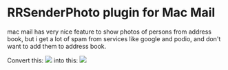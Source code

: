 RRSenderPhoto plugin for Mac Mail
=========

mac mail has very nice feature to show photos of persons from address book, but i get a lot of spam from services like google and podio, and don't want to add them to address book.

Convert this:
<img src="http://img834.imageshack.us/img834/7523/screenshot20111213at854.png">
into this:
<img src="http://img269.imageshack.us/img269/8091/screenshot20111213at855.png">